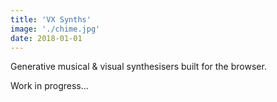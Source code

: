 ```yaml
---
title: 'VX Synths'
image: './chime.jpg'
date: 2018-01-01
---
```


Generative musical & visual synthesisers built for the browser.

Work in progress...
